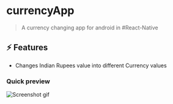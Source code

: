 # currencyApp

> A currency changing app for android in #React-Native

## ⚡ Features

- Changes Indian Rupees value into different Currency values

### Quick preview

![Screenshot gif](public/img/bgChanger.gif)
